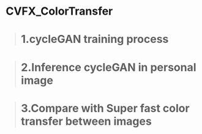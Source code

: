 # CVFX_ColorTransfer

> # 1.cycleGAN training process


> # 2.Inference cycleGAN in personal image


> # 3.Compare with Super fast color transfer between images

